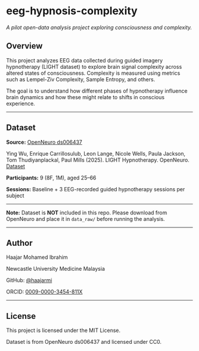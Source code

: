 # eeg-hypnosis-complexity

_A pilot open-data analysis project exploring consciousness and complexity._

## Overview

This project analyzes EEG data collected during guided imagery hypnotherapy (LIGHT dataset) to explore brain signal complexity across altered states of consciousness. Complexity is measured using metrics such as Lempel-Ziv Complexity, Sample Entropy, and others.

The goal is to understand how different phases of hypnotherapy influence brain dynamics and how these might relate to shifts in conscious experience.

---

## Dataset

**Source:** [OpenNeuro ds006437](https://openneuro.org/datasets/ds006437/versions/1.0.0)

Ying Wu, Enrique Carrillosulub, Leon Lange, Nicole Wells, Paula Jackson, Tom Thudiyanplackal, Paul Mills (2025). LIGHT Hypnotherapy. OpenNeuro. [Dataset](doi:10.18112/openneuro.ds006437.v1.0.0)

**Participants:** 9 (8F, 1M), aged 25–66

**Sessions:** Baseline + 3 EEG-recorded guided hypnotherapy sessions per subject

---

**Note:** Dataset is **NOT** included in this repo. Please download from OpenNeuro and place it in `data_raw/` before running the analysis.

---

## Author

Haajar Mohamed Ibrahim

Newcastle University Medicine Malaysia

GitHub: [@haajarmi](https://github.com/haajarmi)

ORCID: [0009-0000-3454-811X](https://orcid.org/0009-0000-3454-811X)

---

## License

This project is licensed under the MIT License.

Dataset is from OpenNeuro ds006437 and licensed under CC0.